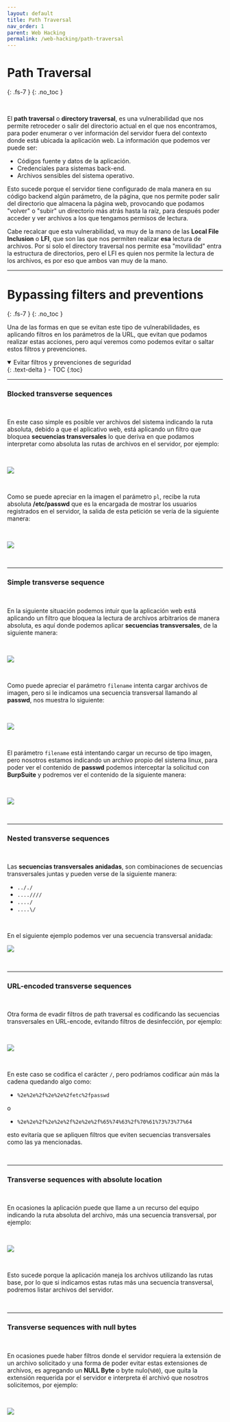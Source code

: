 ```yaml
---
layout: default
title: Path Traversal
nav_order: 1
parent: Web Hacking
permalink: /web-hacking/path-traversal
---
```


# Path Traversal
{: .fs-7 }
{: .no_toc }

<br>

El **path traversal** o **directory traversal**, es una vulnerabilidad que nos permite retroceder o salir del directorio actual en el que nos encontramos, para poder enumerar o ver información del servidor fuera del contexto donde está ubicada la aplicación web. La información que podemos ver puede ser:

* Códigos fuente y datos de la aplicación.
* Credenciales para sistemas back-end.
* Archivos sensibles del sistema operativo.

Esto sucede porque el servidor tiene configurado de mala manera en su código backend algún parámetro, de la página, que nos permite poder salir del directorio que almacena la página web, provocando que podamos "volver" o "subir" un directorio más atrás hasta la raíz, para después poder acceder y ver archivos a los que tengamos permisos de lectura.
<br>

Cabe recalcar que esta vulnerabilidad, va muy de la mano de las **Local File Inclusion** o **LFI**, que son las que nos permiten realizar **esa** lectura de archivos. Por si solo el directory traversal nos permite esa "movilidad" entra la estructura de directorios, pero el LFI es quien nos permite la lectura de los archivos, es por eso que ambos van muy de la mano.

---

# Bypassing filters and preventions
{: .fs-7 }
{: .no_toc }
<br>

Una de las formas en que se evitan este tipo de vulnerabilidades, es aplicando filtros en los parámetros de la URL, que evitan que podamos realizar estas acciones, pero aquí veremos como podemos evitar o saltar estos filtros y prevenciones.

<details open markdown="block">
  <summary>
    Evitar filtros y prevenciones de seguridad
  </summary>
  {: .text-delta }
- TOC
{:toc}
</details>

---

### Blocked transverse sequences
<br>

En este caso simple es posible ver archivos del sistema indicando la ruta absoluta, debido a que el aplicativo web, está aplicando un filtro que bloquea **secuencias transversales** lo que deriva en que podamos interpretar como absoluta las rutas de archivos en el servidor, por ejemplo:

<br>

![](/assets/images/blocked_transverse_sequences_1.png)

<br>

Como se puede apreciar en la imagen el parámetro `pl`, recibe la ruta absoluta **/etc/passwd** que es la encargada de mostrar los usuarios registrados en el servidor, la salida de esta petición se vería de la siguiente manera:

<br>

![](/assets/images/blocked_transverse_sequences_2.png)

<br>

---

### Simple transverse sequence
<br>

En la siguiente situación podemos intuir que la aplicación web está aplicando un filtro que bloquea la lectura de archivos arbitrarios de manera absoluta, es aquí donde podemos aplicar **secuencias transversales**, de la siguiente manera:

<br>

![](/assets/images/simple_case_of_transverse_sequences.png)

<br>

Como puede apreciar el parámetro `filename` intenta cargar archivos de imagen, pero si le indicamos una secuencia transversal llamando al **passwd**, nos muestra lo siguiente:

<br> 

![](/assets/images/error.png)

<br>

El parámetro `filename` está intentando cargar un recurso de tipo imagen, pero nosotros estamos indicando un archivo propio del sistema linux, para poder ver el contenido de **passwd** podemos interceptar la solicitud con **BurpSuite** y podremos ver el contenido de la siguiente manera:

<br>

![](/assets/images/simple_case_of_transverse_sequences_2.png)

<br>

---

### Nested transverse sequences
<br>

Las **secuencias transversales anidadas**, son combinaciones de secuencias transversales juntas y pueden verse de la siguiente manera:

+  `.././`
+  `....////`
+  `..../`
+  `....\/`

<br>

En el siguiente ejemplo podemos ver una secuencia transversal anidada:

![](/assets/images/nested_transverse_sequences.png)

<br>

---

### URL-encoded transverse sequences
<br>

Otra forma de evadir filtros de path traversal es codificando las secuencias transversales en URL-encode, evitando filtros de desinfección, por ejemplo:

<br>

![](/assets/images/url-e.png)

<br>

En este caso se codifica el carácter `/`, pero podríamos codificar aún más la cadena quedando algo como:

+ `%2e%2e%2f%2e%2e%2fetc%2fpasswd`

o

+ `%2e%2e%2f%2e%2e%2f%2e%2e%2f%65%74%63%2f%70%61%73%73%77%64`

esto evitaría que se apliquen filtros que eviten secuencias transversales como las ya mencionadas.

<br>

---

### Transverse sequences with absolute location
<br>

En ocasiones la aplicación puede que llame a un recurso del equipo indicando la ruta absoluta del archivo, más una secuencia transversal, por ejemplo:

<br>

![](/assets/images/path.png)

<br>

Esto sucede porque la aplicación maneja los archivos utilizando las rutas base, por lo que si indicamos estas rutas más una secuencia transversal, podremos listar archivos del servidor.

<br>

---

### Transverse sequences with null bytes
<br>

En ocasiones puede haber filtros donde el servidor requiera la extensión de un archivo solicitado y una forma de poder evitar estas extensiones de archivos, es agregando un **NULL Byte** o byte nulo(`%00`), que quita la extensión requerida por el servidor e interpreta él archivó que nosotros solicitemos, por ejemplo:

<br>

![](/assets/images/null.png)

<br>
